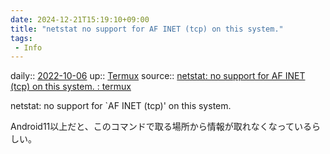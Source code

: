 ```yaml
---
date: 2024-12-21T15:19:10+09:00
title: "netstat no support for AF INET (tcp) on this system."
tags:
 - Info
---
```


daily:: [2022-10-06](Daily_Note/2022-10-06.md)
up:: [Termux](../Bar/App/Termux.md)
source:: [netstat: no support for AF INET (tcp) on this system. : termux](https://www.reddit.com/r/termux/comments/j6rzmi/netstat_no_support_for_af_inet_tcp_on_this_system/)

netstat: no support for `AF INET (tcp)' on this system.

Android11以上だと、このコマンドで取る場所から情報が取れなくなっているらしい。
